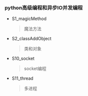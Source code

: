 ### python高级编程和异步IO并发编程

* S1_magicMethod
    > 魔法方法
    
* S2_classAddObject
    > 类和对象
    
* S10_socket
    > socket编程
 
* S11_thread
    > 多进程
